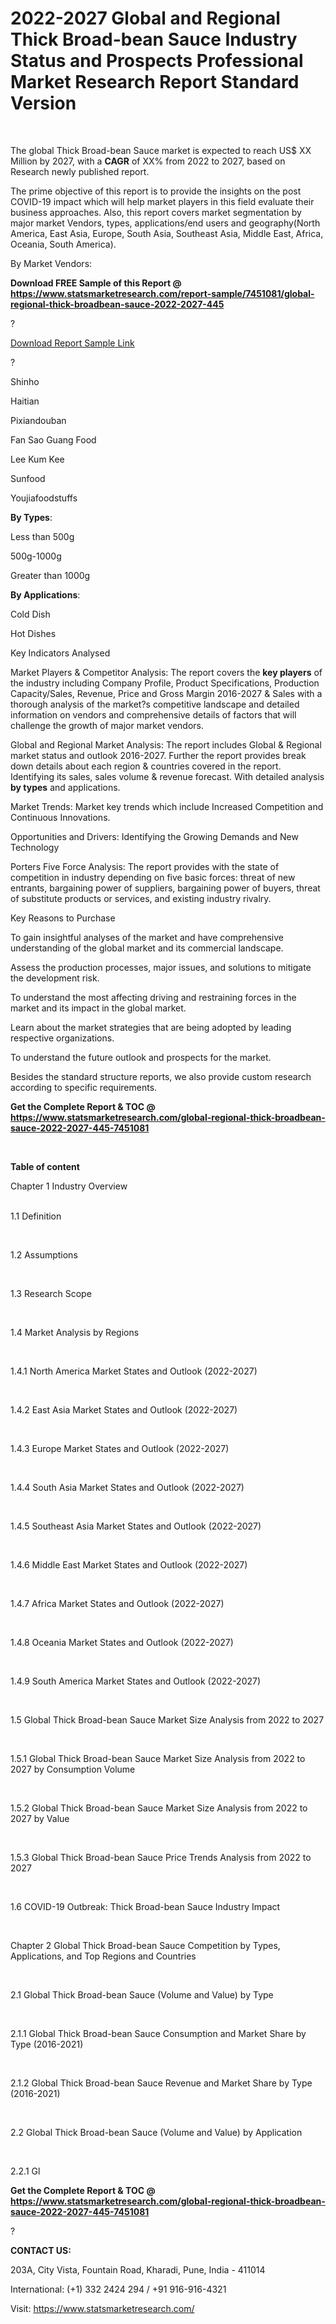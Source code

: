 <h1>2022-2027 Global and Regional Thick Broad-bean Sauce Industry Status and Prospects Professional Market Research Report Standard Version</h1><br/><p>The global Thick Broad-bean Sauce market is expected to reach US$ XX Million by 2027, with a <strong>CAGR</strong> of XX% from 2022 to 2027, based on Research newly published report.</p>
 
 
 
 <p>The prime objective of this report is to provide the insights on the post COVID-19 impact which will help market players in this field evaluate their business approaches. Also, this report covers market segmentation by major market Vendors, types, applications/end users and geography(North America, East Asia, Europe, South Asia, Southeast Asia, Middle East, Africa, Oceania, South America).</p>
 
 
 
 <p>By Market Vendors:</p>
 
 
 
 <div><b>Download FREE Sample of this Report @ <a href="https://www.statsmarketresearch.com/download-free-sample/7451081/global-regional-thick-broadbean-sauce-2022-2027-445">https://www.statsmarketresearch.com/report-sample/7451081/global-regional-thick-broadbean-sauce-2022-2027-445</a></b></div>
 
 
 
 <p>? </p>
 
 
 
 <p><a href="https://www.statsmarketresearch.com/download-free-sample/7451081/global-regional-thick-broadbean-sauce-2022-2027-445">Download Report Sample Link</a></p>
 
 
 
 <p>? </p>
 
 
 
 <p>Shinho</p>
 
 
 
 <p>Haitian</p>
 
 
 
 <p>Pixiandouban</p>
 
 
 
 <p>Fan Sao Guang Food</p>
 
 
 
 <p>Lee Kum Kee</p>
 
 
 
 <p>Sunfood</p>
 
 
 
 <p>Youjiafoodstuffs</p>
 
 
 
 <p><strong>By Types</strong>:</p>
 
 
 
 <p>Less than 500g</p>
 
 
 
 <p>500g-1000g</p>
 
 
 
 <p>Greater than 1000g</p>
 
 
 
 <p><strong><strong>By Applications</strong></strong>:</p>
 
 
 
 <p>Cold Dish</p>
 
 
 
 <p>Hot Dishes</p>
 
 
 
 <p>Key Indicators Analysed</p>
 
 
 
 <p>Market Players & Competitor Analysis: The report covers the <strong>key players</strong> of the industry including Company Profile, Product Specifications, Production Capacity/Sales, Revenue, Price and Gross Margin 2016-2027 & Sales with a thorough analysis of the market?s competitive landscape and detailed information on vendors and comprehensive details of factors that will challenge the growth of major market vendors.</p>
 
 
 
 <p>Global and Regional Market Analysis: The report includes Global & Regional market status and outlook 2016-2027. Further the report provides break down details about each region & countries covered in the report. Identifying its sales, sales volume & revenue forecast. With detailed analysis <strong>by types</strong> and applications.</p>
 
 
 
 <p>Market Trends: Market key trends which include Increased Competition and Continuous Innovations.</p>
 
 
 
 <p>Opportunities and Drivers: Identifying the Growing Demands and New Technology</p>
 
 
 
 <p>Porters Five Force Analysis: The report provides with the state of competition in industry depending on five basic forces: threat of new entrants, bargaining power of suppliers, bargaining power of buyers, threat of substitute products or services, and existing industry rivalry.</p>
 
 
 
 <p>Key Reasons to Purchase</p>
 
 
 
 <p>To gain insightful analyses of the market and have comprehensive understanding of the global market and its commercial landscape.</p>
 
 
 
 <p>Assess the production processes, major issues, and solutions to mitigate the development risk.</p>
 
 
 
 <p>To understand the most affecting driving and restraining forces in the market and its impact in the global market.</p>
 
 
 
 <p>Learn about the market strategies that are being adopted by leading respective organizations.</p>
 
 
 
 <p>To understand the future outlook and prospects for the market.</p>
 
 
 
 <p>Besides the standard structure reports, we also provide custom research according to specific requirements.</p>
 
 
 
 <div><b>Get the Complete Report & TOC @ <a href="https://www.statsmarketresearch.com/global-regional-thick-broadbean-sauce-2022-2027-445-7451081">https://www.statsmarketresearch.com/global-regional-thick-broadbean-sauce-2022-2027-445-7451081</a></b></div>
 
 
 
 <p><br />
 
 <b>Table of content</b></p>
 
 
 
 <p>Chapter 1 Industry Overview<br />
 
 <br />
 
 1.1 Definition<br />
 
 <br />
 
 1.2 Assumptions<br />
 
 <br />
 
 1.3 Research Scope<br />
 
 <br />
 
 1.4 Market Analysis by Regions<br />
 
 <br />
 
 1.4.1 North America Market States and Outlook (2022-2027)<br />
 
 <br />
 
 1.4.2 East Asia Market States and Outlook (2022-2027)<br />
 
 <br />
 
 1.4.3 Europe Market States and Outlook (2022-2027)<br />
 
 <br />
 
 1.4.4 South Asia Market States and Outlook (2022-2027)<br />
 
 <br />
 
 1.4.5 Southeast Asia Market States and Outlook (2022-2027)<br />
 
 <br />
 
 1.4.6 Middle East Market States and Outlook (2022-2027)<br />
 
 <br />
 
 1.4.7 Africa Market States and Outlook (2022-2027)<br />
 
 <br />
 
 1.4.8 Oceania Market States and Outlook (2022-2027)<br />
 
 <br />
 
 1.4.9 South America Market States and Outlook (2022-2027)<br />
 
 <br />
 
 1.5 Global Thick Broad-bean Sauce Market Size Analysis from 2022 to 2027<br />
 
 <br />
 
 1.5.1 Global Thick Broad-bean Sauce Market Size Analysis from 2022 to 2027 by Consumption Volume<br />
 
 <br />
 
 1.5.2 Global Thick Broad-bean Sauce Market Size Analysis from 2022 to 2027 by Value<br />
 
 <br />
 
 1.5.3 Global Thick Broad-bean Sauce Price Trends Analysis from 2022 to 2027<br />
 
 <br />
 
 1.6 COVID-19 Outbreak: Thick Broad-bean Sauce Industry Impact<br />
 
 <br />
 
 Chapter 2 Global Thick Broad-bean Sauce Competition by Types, Applications, and Top Regions and Countries<br />
 
 <br />
 
 2.1 Global Thick Broad-bean Sauce (Volume and Value) by Type<br />
 
 <br />
 
 2.1.1 Global Thick Broad-bean Sauce Consumption and Market Share by Type (2016-2021)<br />
 
 <br />
 
 2.1.2 Global Thick Broad-bean Sauce Revenue and Market Share by Type (2016-2021)<br />
 
 <br />
 
 2.2 Global Thick Broad-bean Sauce (Volume and Value) by Application<br />
 
 <br />
 
 2.2.1 Gl</p>
 
 
 
 <div><b>Get the Complete Report & TOC @ <a href="https://www.statsmarketresearch.com/global-regional-thick-broadbean-sauce-2022-2027-445-7451081">https://www.statsmarketresearch.com/global-regional-thick-broadbean-sauce-2022-2027-445-7451081</a></b></div>
 
 
 
 <p>? </p>
 
 
 
 <p><b>CONTACT US:</b><br />
 
 203A, City Vista, Fountain Road, Kharadi, Pune, India - 411014<br />
 
 International: (+1) 332 2424 294 / +91 916-916-4321<br />
 
 Visit: <a href="https://www.statsmarketresearch.com/">https://www.statsmarketresearch.com/</a></p>
